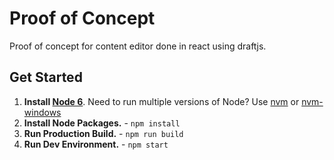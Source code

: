 # Proof of Concept
Proof of concept for content editor done in react using draftjs.

## Get Started
1. **Install [Node 6](https://nodejs.org)**. Need to run multiple versions of Node? Use [nvm](https://github.com/creationix/nvm) or [nvm-windows](https://github.com/coreybutler/nvm-windows)
2. **Install Node Packages.** - `npm install`
3. **Run Production Build.** - `npm run build`
4. **Run Dev Environment.** - `npm start`